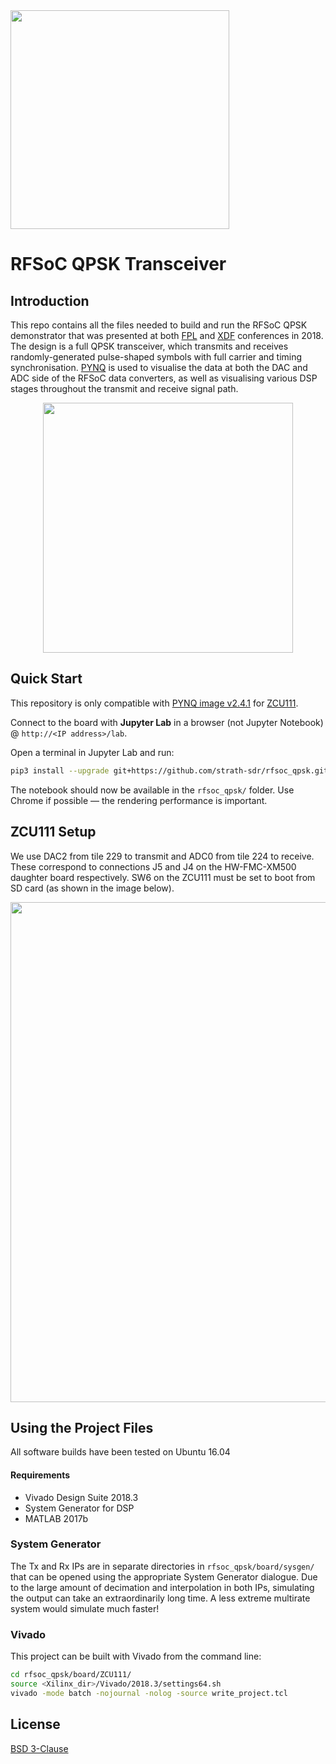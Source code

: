 <img src="https://www.strath.ac.uk/media/1newwebsite/webteam/logos/xUoS_Logo_Horizontal.png.pagespeed.ic.M6gv_BmDx1.png" width="350">

# RFSoC QPSK Transceiver 

## Introduction
This repo contains all the files needed to build and run the RFSoC QPSK demonstrator that was presented at both [FPL](https://fpl2018.org/) and [XDF](http://www.xilinx.com/xdf) conferences in 2018. The design is a full QPSK transceiver, which transmits and receives randomly-generated pulse-shaped symbols with full carrier and timing synchronisation. [PYNQ](https://github.com/xilinx/pynq) is used to visualise the data at both the DAC and ADC side of the RFSoC data converters, as well as visualising various DSP stages throughout the transmit and receive signal path.

<p align="center">
  <img src="https://github.com/strath-sdr/rfsoc_qpsk/blob/master/img/constellation_small.gif" width="400" height="400" />
<p/>

## Quick Start

This repository is only compatible with [PYNQ image v2.4.1](https://github.com/Xilinx/PYNQ/releases) for [ZCU111](https://www.xilinx.com/products/boards-and-kits/zcu111.html).

Connect to the board with **Jupyter Lab** in a browser (not Jupyter Notebook) @ `http://<IP address>/lab`. 

Open a terminal in Jupyter Lab and run:
```sh
pip3 install --upgrade git+https://github.com/strath-sdr/rfsoc_qpsk.git
```

The notebook should now be available in the `rfsoc_qpsk/` folder.
Use Chrome if possible — the rendering performance is important.

## ZCU111 Setup
We use DAC2 from tile 229 to transmit and ADC0 from tile 224 to receive. These correspond to connections J5 and J4 on the HW-FMC-XM500 daughter board respectively. SW6 on the ZCU111 must be set to boot from SD card (as shown in the image below).

<p align="center">
<img src="https://github.com/strath-sdr/rfsoc_qpsk/blob/master/img/rfsoc_setup.png" width="800">
<p/>

## Using the Project Files
All software builds have been tested on Ubuntu 16.04
#### Requirements
- Vivado Design Suite 2018.3
- System Generator for DSP
- MATLAB 2017b

### System Generator
The Tx and Rx IPs are in separate directories in `rfsoc_qpsk/board/sysgen/` that can be opened using the appropriate System Generator dialogue. Due to the large amount of decimation and interpolation in both IPs, simulating the output can take an extraordinarily long time. A less extreme multirate system would simulate much faster! 

### Vivado
This project can be built with Vivado from the command line:
```sh
cd rfsoc_qpsk/board/ZCU111/
source <Xilinx_dir>/Vivado/2018.3/settings64.sh
vivado -mode batch -nojournal -nolog -source write_project.tcl
```

## License 
[BSD 3-Clause](https://github.com/strath-sdr/rfsoc_qpsk/blob/master/LICENSE)
